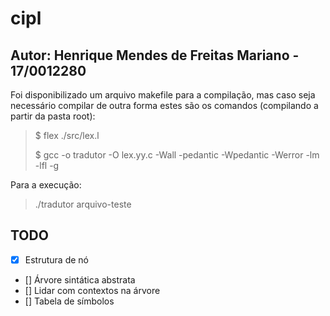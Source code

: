# cipl

## Autor: Henrique Mendes de Freitas Mariano - 17/0012280

Foi disponibilizado um arquivo makefile para a compilação, mas caso seja necessário compilar de outra forma estes são os comandos (compilando a partir da pasta root):

> $ flex ./src/lex.l
>
> $ gcc -o tradutor -O lex.yy.c -Wall -pedantic -Wpedantic -Werror -lm -lfl -g

Para a execução:

> ./tradutor arquivo-teste

## TODO

- [X] Estrutura de nó
- [] Árvore sintática abstrata
- [] Lidar com contextos na árvore
- [] Tabela de símbolos